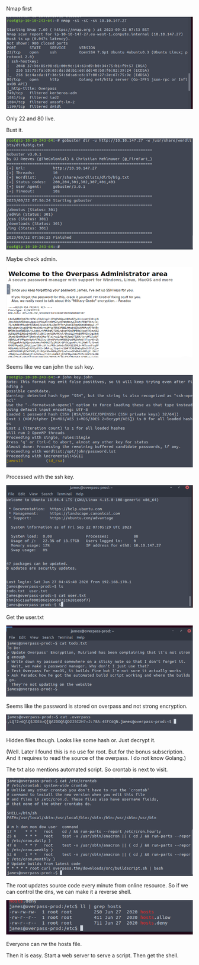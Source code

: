 Nmap first

![image-20230922145346732](./assets/image-20230922145346732.png)

Only 22 and 80 live.



Bust it.



![image-20230922145642854](./assets/image-20230922145642854.png)

Maybe check admin.





![image-20230922150137684](./assets/image-20230922150137684.png)

Seems like we can john the ssh key.



![image-20230922150419564](./assets/image-20230922150419564.png)

Processed with the ssh key.



![image-20230922150550325](./assets/image-20230922150550325.png)

Get the user.txt



![image-20230922150757711](./assets/image-20230922150757711.png)

Seems like the password is stored on overpass and not strong encryption.



![image-20230922150833841](./assets/image-20230922150833841.png)

Hidden files though. Looks like some hash or. Just decrypt it.

(Well. Later I found this is no use for root. But for the bonus subscription. And it requires to read the source of the overpass. I do not know Golang.)



The txt also mentions automated script. So crontab is next to visit.



![image-20230922151254335](./assets/image-20230922151254335.png)

The root updates source code every minute from online resource. So if we can control the dns, we can make it a reverse shell.



![image-20230922151415012](./assets/image-20230922151415012.png)

Everyone can rw the hosts file.



Then it is easy. Start a web server to serve a script. Then get the shell.

